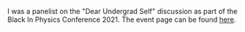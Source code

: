 
I was a panelist on the "Dear Undergrad Self" discussion as part of the Black In Physics Conference 2021. The event page can be found [here](https://www.blackinphysics.org/events/dear-undergrad-transition-from-undergraduate-to-graduate-student/).
